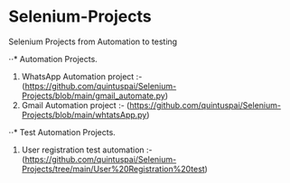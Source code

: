 # Selenium-Projects
Selenium Projects from Automation to testing

⋅⋅* Automation Projects. 
1. WhatsApp Automation project :- (https://github.com/quintuspai/Selenium-Projects/blob/main/gmail_automate.py)
2. Gmail Automation project :- (https://github.com/quintuspai/Selenium-Projects/blob/main/whtatsApp.py)

⋅⋅* Test Automation Projects. 
1. User registration test automation :- (https://github.com/quintuspai/Selenium-Projects/tree/main/User%20Registration%20test)
